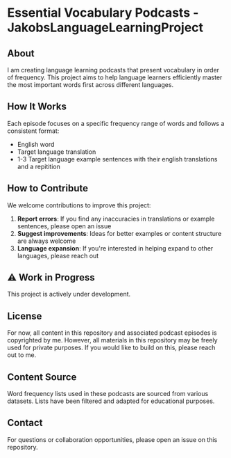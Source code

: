 # Essential Vocabulary Podcasts - JakobsLanguageLearningProject

## About
I am creating language learning podcasts that present vocabulary in order of frequency. This project aims to help language learners efficiently master the most important words first across different languages.

## How It Works
Each episode focuses on a specific frequency range of words and follows a consistent format:
- English word
- Target language translation
- 1-3 Target language example sentences with their english translations and a repitition

## How to Contribute
We welcome contributions to improve this project:
1. **Report errors**: If you find any inaccuracies in translations or example sentences, please open an issue
2. **Suggest improvements**: Ideas for better examples or content structure are always welcome
3. **Language expansion**: If you're interested in helping expand to other languages, please reach out

## ⚠️ Work in Progress
This project is actively under development.

## License
For now, all content in this repository and associated podcast episodes is copyrighted by me. However, all materials in this repository may be freely used for private purposes. If you would like to build on this, please reach out to me. 

## Content Source
Word frequency lists used in these podcasts are sourced from various datasets. Lists have been filtered and adapted for educational purposes.

## Contact
For questions or collaboration opportunities, please open an issue on this repository.
